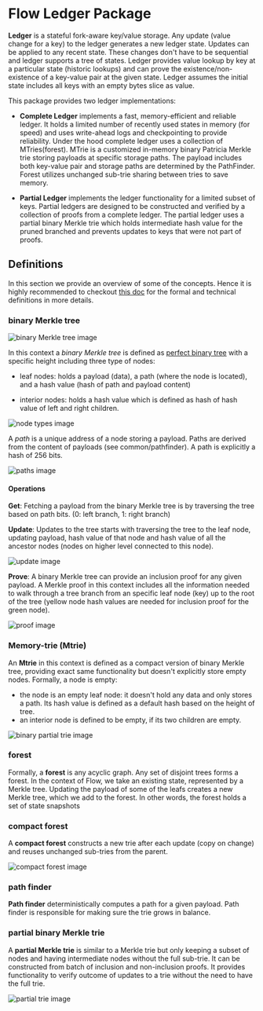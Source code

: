# Flow Ledger Package

**Ledger** is a stateful fork-aware key/value storage. Any update (value change for a key) to the ledger generates a new ledger state. Updates can be applied to any recent state. These changes don't have to be sequential and ledger supports a tree of states. Ledger provides value lookup by key at a particular state (historic lookups) and can prove the existence/non-existence of a key-value pair at the given state. Ledger assumes the initial state includes all keys with an empty bytes slice as value.

This package provides two ledger implementations:

- **Complete Ledger** implements a fast, memory-efficient and reliable ledger. It holds a limited number of recently used states in memory (for speed) and uses write-ahead logs and checkpointing to provide reliability. Under the hood complete ledger uses a collection of MTries(forest). MTrie is a customized in-memory binary Patricia Merkle trie storing payloads at specific storage paths. The payload includes both key-value pair and storage paths are determined by the PathFinder. Forest utilizes unchanged sub-trie sharing between tries to save memory.

- **Partial Ledger** implements the ledger functionality for a limited subset of keys. Partial ledgers are designed to be constructed and verified by a collection of proofs from a complete ledger. The partial ledger uses a partial binary Merkle trie which holds intermediate hash value for the pruned branched and prevents updates to keys that were not part of proofs.

## Definitions
In this section we provide an overview of some of the concepts. Hence it is highly recommended to checkout [this doc](https://github.com/onflow/flow-go/blob/master/ledger/complete/mtrie/README.md) for the formal and technical definitions in more details.

### binary Merkle tree

![binary Merkle tree image](/ledger/docs/binary_merkle_tree.png?raw=true "binary Merkle tree" )

In this context a *binary Merkle tree* is defined as [perfect binary tree](https://xlinux.nist.gov/dads/HTML/perfectBinaryTree.html) with a specific height including three type of nodes:

- leaf nodes: holds a payload (data), a path (where the node is located), and a hash value (hash of path and payload content)

- interior nodes: holds a hash value which is defined as hash of hash value of left and right children.

![node types image](/ledger/docs/node_types.png)

A *path* is a unique address of a node storing a payload. Paths are derived from the content of payloads (see common/pathfinder). A path is explicitly a hash of 256 bits.  

![paths image](/ledger/docs/paths.png?raw=true "paths")

#### Operations

**Get**: Fetching a payload from the binary Merkle tree is by traversing the tree based on path bits. (0: left branch, 1: right branch)

**Update**: Updates to the tree starts with traversing the tree to the leaf node, updating payload, hash value of that node and hash value of all the ancestor nodes (nodes on higher level connected to this node).

![update image](/ledger/docs/tree_update.gif?raw=true "update")

**Prove**: A binary Merkle tree can provide an inclusion proof for any given payload. A Merkle proof in this context includes all the information needed to walk through a tree branch from an specific leaf node (key) up to the root of the tree (yellow node hash values are needed for inclusion proof for the green node).

![proof image](/ledger/docs/proof.png?raw=true "proof")

### Memory-trie (Mtrie)
An **Mtrie** in this context is defined as a compact version of binary Merkle tree, providing exact same functionality but doesn't explicitly store empty nodes. Formally, a node is empty: 
* the node is an empty leaf node: it doesn't hold any data and only stores a path. Its hash value is defined as a default hash based on the height of tree.
* an interior node is defined to be empty, if its two children are empty. 

![binary partial trie image](/ledger/docs/trie_update.gif?raw=true "binary partial trie")

### forest 
Formally, a **forest** is any acyclic graph. Any set of disjoint trees forms a forest. In the context of Flow, we take an existing state, represented by a Merkle tree. Updating the payload of some of the leafs creates a new Merkle tree, which we add to the forest. In other words, the forest holds a set of state snapshots

### compact forest 
A **compact forest** constructs a new trie after each update (copy on change) and reuses unchanged sub-tries from the parent.

![compact forest image](/ledger/docs/reuse_sub_trees.gif?raw=true "compact forest")

### path finder 
**Path finder** deterministically computes a path for a given payload. Path finder is responsible for making sure the trie grows in balance.

### partial binary Merkle trie
A **partial Merkle trie** is similar to a Merkle trie but only keeping a subset of nodes and having intermediate nodes without the full sub-trie. It can be constructed from batch of inclusion and non-inclusion proofs. It provides functionality to verify outcome of updates to a trie without the need to have the full trie.

![partial trie image](/ledger/docs/partial_trie.png?raw=true "partial trie")

